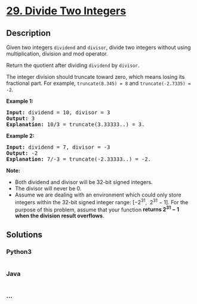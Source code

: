 # [29. Divide Two Integers](https://leetcode.com/problems/divide-two-integers)

## Description
<p>Given two integers <code>dividend</code> and <code>divisor</code>, divide two integers without using multiplication, division and mod operator.</p>

<p>Return the quotient after dividing <code>dividend</code> by <code>divisor</code>.</p>

<p>The integer division should truncate toward zero, which means losing its fractional part. For example, <code>truncate(8.345) = 8</code> and <code>truncate(-2.7335) = -2</code>.</p>

<p><strong>Example 1:</strong></p>

<pre>
<strong>Input:</strong> dividend = 10, divisor = 3
<strong>Output:</strong> 3
<strong>Explanation:</strong> 10/3 = truncate(3.33333..) = 3.
</pre>

<p><strong>Example 2:</strong></p>

<pre>
<strong>Input:</strong> dividend = 7, divisor = -3
<strong>Output:</strong> -2
<strong>Explanation:</strong> 7/-3 = truncate(-2.33333..) = -2.
</pre>

<p><strong>Note:</strong></p>

<ul>
	<li>Both dividend and divisor&nbsp;will be&nbsp;32-bit&nbsp;signed integers.</li>
	<li>The divisor will never be 0.</li>
	<li>Assume we are dealing with an environment which could only store integers within the 32-bit signed integer range: [&minus;2<sup>31</sup>, &nbsp;2<sup>31</sup> &minus; 1]. For the purpose of this problem, assume that your function <strong>returns 2<sup>31</sup> &minus; 1 when the division result&nbsp;overflows</strong>.</li>
</ul>



## Solutions


<!-- tabs:start -->

### **Python3**

```python

```

### **Java**

```java

```

### **...**
```

```

<!-- tabs:end -->